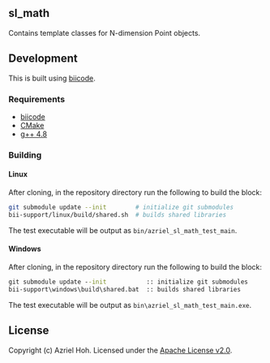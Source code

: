 ## sl\_math

Contains template classes for N-dimension Point objects.

## Development

This is built using [biicode](https://www.biicode.com/).

### Requirements

* [biicode](https://www.biicode.com/downloads)
* [CMake](http://www.cmake.org/install/)
* [g++ 4.8](https://gcc.gnu.org/)

### Building

#### Linux

After cloning, in the repository directory run the following to build the block:

```bash
git submodule update --init        # initialize git submodules
bii-support/linux/build/shared.sh  # builds shared libraries
```

The test executable will be output as `bin/azriel_sl_math_test_main`.

#### Windows

After cloning, in the repository directory run the following to build the block:

```bat
git submodule update --init           :: initialize git submodules
bii-support\windows\build\shared.bat  :: builds shared libraries
```

The test executable will be output as `bin\azriel_sl_math_test_main.exe`.

## License

Copyright (c) Azriel Hoh. Licensed under the [Apache License v2.0](http://www.apache.org/licenses/LICENSE-2.0).
